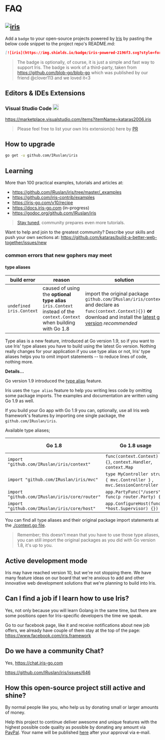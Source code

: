 # FAQ

## [![iris](https://img.shields.io/badge/iris-powered-2196f3.svg?style=for-the-badge)](https://github.com/IRuslan/iris)

Add a `badge` to your open-source projects powered by [Iris](https://iris-go.com) by pasting the below code snippet to the project repo's README.md:

```md
[![iris](https://img.shields.io/badge/iris-powered-2196f3.svg?style=for-the-badge)](https://github.com/IRuslan/iris)
```

> The badge is optionally, of course, it is just a simple and fast way to support Iris. The badge is work of a third-party, taken from https://github.com/blob-go/blob-go which was published by our friend @clover113 and we loved it<3

## Editors & IDEs Extensions

### Visual Studio Code <a href="https://marketplace.visualstudio.com/items?itemName=kataras2006.iris"><img src="https://upload.wikimedia.org/wikipedia/commons/thumb/2/2d/Visual_Studio_Code_1.18_icon.svg/2000px-Visual_Studio_Code_1.18_icon.svg.png" height="20px" width="20px" /></a>

<https://marketplace.visualstudio.com/items?itemName=kataras2006.iris>

> Please feel free to list your own Iris extension(s) here by [PR](https://github.com/IRuslan/iris/pulls)

## How to upgrade

```sh
go get -u github.com/IRuslan/iris
```

## Learning

More than 100 practical examples, tutorials and articles at:

- https://github.com/IRuslan/iris/tree/master/_examples
- https://github.com/iris-contrib/examples
- https://iris-go.com/v10/recipe
- https://docs.iris-go.com (in-progress)
- https://godoc.org/github.com/IRuslan/iris

> [Stay tuned](https://github.com/IRuslan/iris/stargazers), community prepares even more tutorials.

Want to help and join to the greatest community? Describe your skills and push your own sections at: https://github.com/kataras/build-a-better-web-together/issues/new

### common errors that new gophers may meet

#### type aliases

| build error | reason | solution |
| -----------|--------|--------|
| `undefined iris.Context` | caused of using the **optional type alias** `iris.Context` instead of the `context.Context` when building with Go 1.8 | import the original package `github.com/IRuslan/iris/context` and declare as `func(context.Context){})` **or** download and install the [latest go version](https://golang.org/dl) _recommended_ |

Type alias is a new feature, introduced at Go version 1.9, so if you want to use Iris' type aliases you have to build using the latest Go version. Nothing really changes for your application if you use type alias or not, Iris' type aliases helps you to omit import statements -- to reduce lines of code, nothing more.

**Details...**

Go version 1.9 introduced the [type alias](https://golang.org/doc/go1.9#language) feature.

Iris uses the `type alias` feature to help you writing less code by omitting some package imports. The examples and documentation are written using Go 1.9 as well.

If you build your Go app with Go 1.9 you can, optionally, use all Iris web framework's features by importing one single package, the `github.com/IRuslan/iris`.

Available type aliases;

| Go 1.8 | Go 1.8 usage | Go 1.9 usage (optionally) |
| -----------|--------|--------|
| `import "github.com/IRuslan/iris/context"` | `func(context.Context) {}`, `context.Handler`, `context.Map` |  `func(iris.Context) {}`, `iris.Handler`,  `iris.Map` |
| `import "github.com/IRuslan/iris/mvc"` | `type MyController struct { mvc.Controller }` , `mvc.SessionController` | `type MyController struct { iris.Controller }`, `iris.SessionController` |
| `import "github.com/IRuslan/iris/core/router"` | `app.PartyFunc("/users", func(p router.Party) {})` |  `app.PartyFunc("/users", func(p iris.Party) {})` |
| `import "github.com/IRuslan/iris/core/host"` | `app.ConfigureHost(func(s *host.Supervisor) {})` | `app.ConfigureHost(func(s *iris.Supervisor) {})` |

You can find all type aliases and their original package import statements at the [./context.go file](context.go).

> Remember; this doesn't mean that you have to use those type aliases, you can still import the original packages as you did with Go version 1.8, it's up to you.

## Active development mode

Iris may have reached version 10, but we're not stopping there. We have many feature ideas on our board that we're anxious to add and other innovative web development solutions that we're planning to build into Iris.

## Can I find a job if I learn how to use Iris?

Yes, not only because you will learn Golang in the same time, but there are some positions
open for Iris-specific developers the time we speak.

Go to our facebook page, like it and receive notifications about new job offers, we already have couple of them stay at the top of the page: https://www.facebook.com/iris.framework

<!--
## Can Iris be used in production after Dubai purchase?

Yes, now more than ever.

https://github.com/IRuslan/iris/issues/711

-------

UPDATE which I could mention by the beginning of the Decemember of 2017:

Nothing keeps for ever, and we should move on to greater things.

As you probably know, I was hired to develop an inside Iris version for a Dubai-based startup company's specific requirements in the same time I was developing the open-source Iris repository with your help this time as well!

As our first deal was to end this agreement via last-time negotiatations by the end of the current year (2017), the
agreement ended unofficially at 22 Novemember of 2017 (officially some weeks later, paper work), and after a week I came back to Greece as you may understood from the regularly commits and improvements to the public repository that I pushed.
 -->

## Do we have a community Chat?

Yes, https://chat.iris-go.com

https://github.com/IRuslan/iris/issues/646

## How this open-source project still active and shine?

By normal people like you, who help us by donating small or larger amounts of money.

Help this project to continue deliver awesome and unique features with the highest possible code quality as possible by donating any amount via [PayPal](https://www.paypal.me/kataras). Your name will be published [here](https://iris-go.com/donate) after your approval via e-mail.
